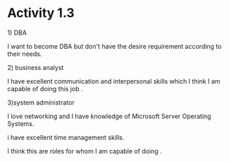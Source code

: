 # Activity 1.3

1\) DBA

I want to become DBA but don't have the desire requirement according to their needs. 

2\) business analyst

I have excellent communication and interpersonal skills which I think I am capable of doing this job .

3\)system administrator 

I love networking and I have knowledge of Microsoft Server Operating Systems.

i have excellent time management skills.

I think this are roles for whom I am capable of doing .



